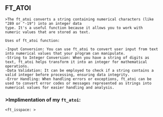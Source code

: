 ##  FT_ATOI
    >The ft_atoi converts a string containing numerical characters (like "289 or "-19") into an integer data
    type. It's a useful function because it allows you to work with numeric values that are stored as text.

    Uses of ft_atoi function:
   
    -Input Conversion: You can use ft_atoi to convert user input from text into numerical values that your program can manipulate.
    -String to Integer Conversion: When you have a string of digits as text, ft_atoi helps transform it into an integer for mathematical operations.
    -Data Validation: It can be employed to check if a string contains a valid integer before processing, ensuring data integrity.
    -Error Handling: When handling errors or exceptions, ft_atoi can be used to convert error codes or messages represented as strings into numerical values for easier handling and analysis.

### >Implimentation of my `ft_atoi`:
    
    <ft_isspace: >


